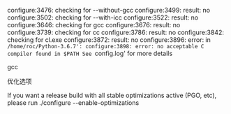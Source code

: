 configure:3476: checking for --without-gcc
configure:3499: result: no
configure:3502: checking for --with-icc
configure:3522: result: no
configure:3646: checking for gcc
configure:3676: result: no
configure:3739: checking for cc
configure:3786: result: no
configure:3842: checking for cl.exe
configure:3872: result: no
configure:3896: error: in `/home/roc/Python-3.6.7':
configure:3898: error: no acceptable C compiler found in $PATH
See `config.log' for more details



gcc



优化选项


If you want a release build with all stable optimizations active (PGO, etc),
please run ./configure --enable-optimizations

